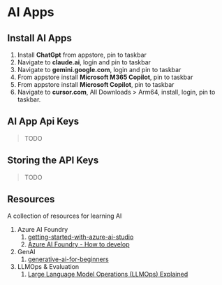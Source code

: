 # AI Apps

## Install AI Apps
1. Install **ChatGpt** from appstore, pin to taskbar
2. Navigate to **claude.ai**, login and pin to taskbar
3. Navigate to **gemini.google.com**, login and pin to taskbar
4. From appstore install **Microsoft M365 Copilot**, pin to taskbar
5. From appstore install **Microsoft Copilot**, pin to taskbar
6. Navigate to **cursor.com**, All Downloads > Arm64, install, login, pin to taskbar.

## AI App Api Keys
> TODO

## Storing the API Keys
> TODO

## Resources
A collection of resources for learning AI
1. Azure AI Foundry
    1. [getting-started-with-azure-ai-studio](https://techcommunity.microsoft.com/blog/educatordeveloperblog/getting-started-with-azure-ai-studio/4095602?wt.mc_id=studentamb_258691)
    2. [Azure AI Foundry - How to develop](https://learn.microsoft.com/en-us/azure/ai-foundry/how-to/develop/sdk-overview?tabs=sync&pivots=programming-language-python?wt.mc_id=studentamb_258691)
2. GenAI
    1. [generative-ai-for-beginners](https://github.com/microsoft/generative-ai-for-beginners)
2. LLMOps & Evaluation
    1. [Large Language Model Operations (LLMOps) Explained](https://www.youtube.com/watch?v=cvPEiPt7HXo)
  



